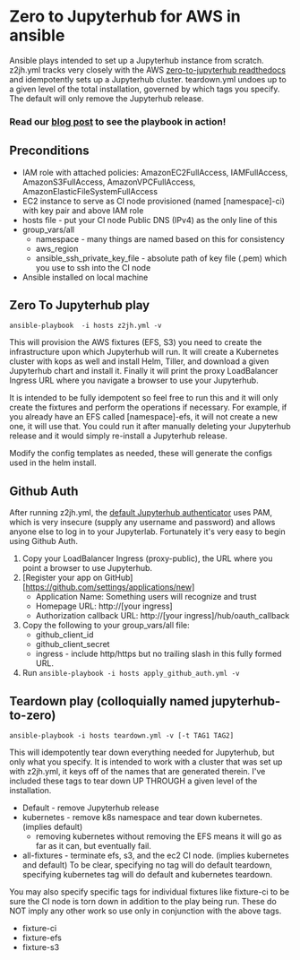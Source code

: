 # Zero to Jupyterhub for AWS in ansible

Ansible plays intended to set up a Jupyterhub instance from scratch. z2jh.yml tracks very closely with the AWS [zero-to-jupyterhub readthedocs](https://zero-to-jupyterhub.readthedocs.io/en/stable/) and idempotently sets up a Jupyterhub cluster. teardown.yml undoes up to a given level of the total installation, governed by which tags you specify. The default will only remove the Jupyterhub release.

### Read our [blog post](https://mast-labs.stsci.io/2019/02/zero-to-jupyterhub-with-ansible) to see the playbook in action!

Preconditions
----
* IAM role with attached policies: AmazonEC2FullAccess, IAMFullAccess, AmazonS3FullAccess, AmazonVPCFullAccess, AmazonElasticFileSystemFullAccess
* EC2 instance to serve as CI node provisioned (named [namespace]-ci) with key pair and above IAM role
* hosts file - put your CI node Public DNS (IPv4) as the only line of this
* group_vars/all
    * namespace - many things are named based on this for consistency
    * aws_region
    * ansible_ssh_private_key_file - absolute path of key file (.pem) which you use to ssh into the CI node
* Ansible installed on local machine

Zero To Jupyterhub play
----
`ansible-playbook  -i hosts z2jh.yml -v`

This will provision the AWS fixtures (EFS, S3) you need to create the infrastructure upon which Jupyterhub will run. It will create a Kubernetes cluster with kops as well and install Helm, Tiller, and download a given Jupyterhub chart and install it. Finally it will print the proxy LoadBalancer Ingress URL where you navigate a browser to use your Jupyterhub.

It is intended to be fully idempotent so feel free to run this and it will only create the fixtures and perform the operations if necessary. For example, if you already have an EFS called [namespace]-efs, it will not create a new one, it will use that. You could run it after manually deleting your Jupyterhub release and it would simply re-install a Jupyterhub release.

Modify the config templates as needed, these will generate the configs used in the helm install.

Github Auth
----
After running z2jh.yml, the [default Jupyterhub authenticator](https://jupyterhub.readthedocs.io/en/stable/getting-started/authenticators-users-basics.html) uses PAM, which is very insecure (supply any username and password) and allows anyone else to log in to your Jupyterlab. Fortunately it's very easy to begin using Github Auth.

1. Copy your LoadBalancer Ingress (proxy-public), the URL where you point a browser to use Jupyterhub.
2. [Register your app on GitHub][https://github.com/settings/applications/new]
    * Application Name: Something users will recognize and trust
    * Homepage URL: http://[your ingress]
    * Authorization callback URL: http://[your ingress]/hub/oauth_callback
3. Copy the following to your group_vars/all file:
    * github_client_id
    * github_client_secret
    * ingress - include http/https but no trailing slash in this fully formed URL.
4. Run `ansible-playbook -i hosts apply_github_auth.yml -v`

Teardown play (colloquially named jupyterhub-to-zero)
----
`ansible-playbook -i hosts teardown.yml -v [-t TAG1 TAG2]`

This will idempotently tear down everything needed for Jupyterhub, but only what you specify. It is intended to work with a cluster that was set up with z2jh.yml, it keys off of the names that are generated therein.
I've included these tags to tear down UP THROUGH a given level of the installation.
* Default - remove Jupyterhub release
* kubernetes - remove k8s namespace and tear down kubernetes. (implies default)
    * removing kubernetes without removing the EFS means it will go as far as it can, but eventually fail.
* all-fixtures - terminate efs, s3, and the ec2 CI node. (implies kubernetes and default)
To be clear, specifying no tag will do default teardown, specifying kubernetes tag will do default and kubernetes teardown.

You may also specify specific tags for individual fixtures like fixture-ci to be sure the CI node is torn down in addition to the play being run. These do NOT imply any other work so use only in conjunction with the above tags.
* fixture-ci
* fixture-efs
* fixture-s3
